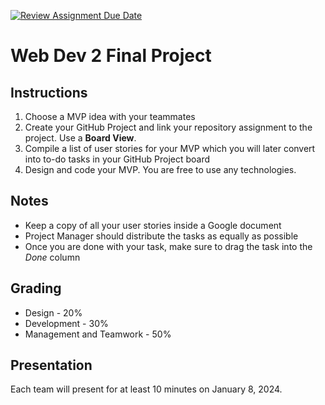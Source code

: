 [![Review Assignment Due Date](https://classroom.github.com/assets/deadline-readme-button-24ddc0f5d75046c5622901739e7c5dd533143b0c8e959d652212380cedb1ea36.svg)](https://classroom.github.com/a/K78wh4GM)
# Web Dev 2 Final Project

## Instructions

1. Choose a MVP idea with your teammates
2. Create your GitHub Project and link your repository assignment to the project. Use a **Board View**.
3. Compile a list of user stories for your MVP which you will later convert into to-do tasks in your GitHub Project board
4. Design and code your MVP. You are free to use any technologies.

## Notes

- Keep a copy of all your user stories inside a Google document
- Project Manager should distribute the tasks as equally as possible
- Once you are done with your task, make sure to drag the task into the *Done* column

## Grading

- Design - 20%
- Development - 30%
- Management and Teamwork - 50%

## Presentation

Each team will present for at least 10 minutes on January 8, 2024.
